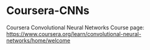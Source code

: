 # Coursera-CNNs
Coursera Convolutional Neural Networks
Course page: https://www.coursera.org/learn/convolutional-neural-networks/home/welcome
